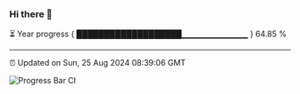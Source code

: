 ### Hi there 👋

⏳ Year progress { ███████████████████▁▁▁▁▁▁▁▁▁▁▁ } 64.85 %

---

⏰ Updated on Sun, 25 Aug 2024 08:39:06 GMT

![Progress Bar CI](https://github.com/IshwaranRudhara/GIT-ACTION/workflows/Progress%20Bar%20CI/badge.svg)
